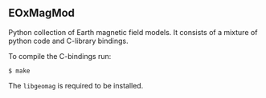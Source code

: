 EOxMagMod
---------

Python collection of  Earth magnetic field models. It consists of a mixture of 
python code and C-library bindings.

To compile the C-bindings run:

```
$ make
```

The `libgeomag` is required to be installed.
